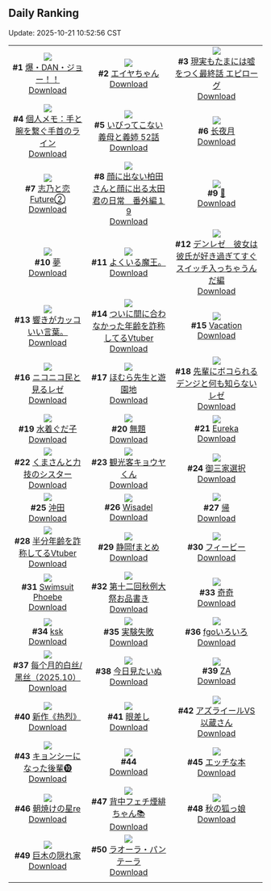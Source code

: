 ## Daily Ranking
Update: 2025-10-21 10:52:56 CST

|      |      |      |
| :----: | :----: | :----: |
| ![](https://i.pixiv.re/c/240x480/img-master/img/2025/10/19/00/00/24/136434621_p0_master1200.jpg)<br>**#1** [爆・DAN・ジョー！！](https://www.pixiv.net/artworks/136434621)<br>[Download](https://i.pixiv.re/img-original/img/2025/10/19/00/00/24/136434621_p0.png) | ![](https://i.pixiv.re/c/240x480/img-master/img/2025/10/18/18/00/25/136419236_p0_master1200.jpg)<br>**#2** [エイヤちゃん](https://www.pixiv.net/artworks/136419236)<br>[Download](https://i.pixiv.re/img-original/img/2025/10/18/18/00/25/136419236_p0.jpg) | ![](https://i.pixiv.re/c/240x480/img-master/img/2025/10/19/19/00/17/136464586_p0_master1200.jpg)<br>**#3** [現実もたまには嘘をつく最終話 エピローグ](https://www.pixiv.net/artworks/136464586)<br>[Download](https://i.pixiv.re/img-original/img/2025/10/19/19/00/17/136464586_p0.jpg) |
| ![](https://i.pixiv.re/c/240x480/img-master/img/2025/10/18/06/00/11/136401920_p0_master1200.jpg)<br>**#4** [個人メモ：手と腕を繋ぐ手首のライン](https://www.pixiv.net/artworks/136401920)<br>[Download](https://i.pixiv.re/img-original/img/2025/10/18/06/00/11/136401920_p0.jpg) | ![](https://i.pixiv.re/c/240x480/img-master/img/2025/10/18/00/26/53/136394830_p0_master1200.jpg)<br>**#5** [いびってこない義母と義姉 52話](https://www.pixiv.net/artworks/136394830)<br>[Download](https://i.pixiv.re/img-original/img/2025/10/18/00/26/53/136394830_p0.jpg) | ![](https://i.pixiv.re/c/240x480/img-master/img/2025/10/18/02/21/56/136398401_p0_master1200.jpg)<br>**#6** [长夜月](https://www.pixiv.net/artworks/136398401)<br>[Download](https://i.pixiv.re/img-original/img/2025/10/18/02/21/56/136398401_p0.jpg) |
| ![](https://i.pixiv.re/c/240x480/img-master/img/2025/10/19/00/07/46/136435271_p0_master1200.jpg)<br>**#7** [志乃と恋Future②](https://www.pixiv.net/artworks/136435271)<br>[Download](https://i.pixiv.re/img-original/img/2025/10/19/00/07/46/136435271_p0.jpg) | ![](https://i.pixiv.re/c/240x480/img-master/img/2025/10/18/14/19/59/136412865_p0_master1200.jpg)<br>**#8** [顔に出ない柏田さんと顔に出る太田君の日常　番外編１9](https://www.pixiv.net/artworks/136412865)<br>[Download](https://i.pixiv.re/img-original/img/2025/10/18/14/19/59/136412865_p0.jpg) | ![](https://i.pixiv.re/c/240x480/img-master/img/2025/10/18/00/00/04/136393093_p0_master1200.jpg)<br>**#9** [🌸](https://www.pixiv.net/artworks/136393093)<br>[Download](https://i.pixiv.re/img-original/img/2025/10/18/00/00/04/136393093_p0.png) |
| ![](https://i.pixiv.re/c/240x480/img-master/img/2025/10/18/17/32/15/136418282_p0_master1200.jpg)<br>**#10** [夢](https://www.pixiv.net/artworks/136418282)<br>[Download](https://i.pixiv.re/img-original/img/2025/10/18/17/32/15/136418282_p0.png) | ![](https://i.pixiv.re/c/240x480/img-master/img/2025/10/18/00/34/33/136395215_p0_master1200.jpg)<br>**#11** [よくいる魔王。](https://www.pixiv.net/artworks/136395215)<br>[Download](https://i.pixiv.re/img-original/img/2025/10/18/00/34/33/136395215_p0.jpg) | ![](https://i.pixiv.re/c/240x480/img-master/img/2025/10/18/16/20/14/136416085_p0_master1200.jpg)<br>**#12** [デンレゼ　彼女は彼氏が好き過ぎてすぐスイッチ入っちゃうんだ編](https://www.pixiv.net/artworks/136416085)<br>[Download](https://i.pixiv.re/img-original/img/2025/10/18/16/20/14/136416085_p0.jpg) |
| ![](https://i.pixiv.re/c/240x480/img-master/img/2025/10/18/12/33/07/136410321_p0_master1200.jpg)<br>**#13** [響きがカッコいい言葉。](https://www.pixiv.net/artworks/136410321)<br>[Download](https://i.pixiv.re/img-original/img/2025/10/18/12/33/07/136410321_p0.jpg) | ![](https://i.pixiv.re/c/240x480/img-master/img/2025/10/19/00/10/38/136435405_p0_master1200.jpg)<br>**#14** [ついに間に合わなかった年齢を詐称してるVtuber](https://www.pixiv.net/artworks/136435405)<br>[Download](https://i.pixiv.re/img-original/img/2025/10/19/00/10/38/136435405_p0.png) | ![](https://i.pixiv.re/c/240x480/img-master/img/2025/10/19/01/08/21/136437877_p0_master1200.jpg)<br>**#15** [Vacation](https://www.pixiv.net/artworks/136437877)<br>[Download](https://i.pixiv.re/img-original/img/2025/10/19/01/08/21/136437877_p0.png) |
| ![](https://i.pixiv.re/c/240x480/img-master/img/2025/10/18/00/00/15/136393142_p0_master1200.jpg)<br>**#16** [ニコニコ民と見るレゼ](https://www.pixiv.net/artworks/136393142)<br>[Download](https://i.pixiv.re/img-original/img/2025/10/18/00/00/15/136393142_p0.jpg) | ![](https://i.pixiv.re/c/240x480/img-master/img/2025/10/18/21/19/52/136427297_p0_master1200.jpg)<br>**#17** [ほむら先生と遊園地](https://www.pixiv.net/artworks/136427297)<br>[Download](https://i.pixiv.re/img-original/img/2025/10/18/21/19/52/136427297_p0.png) | ![](https://i.pixiv.re/c/240x480/img-master/img/2025/10/18/00/26/56/136394833_p0_master1200.jpg)<br>**#18** [先輩にボコられるデンジと何も知らないレゼ](https://www.pixiv.net/artworks/136394833)<br>[Download](https://i.pixiv.re/img-original/img/2025/10/18/00/26/56/136394833_p0.png) |
| ![](https://i.pixiv.re/c/240x480/img-master/img/2025/10/18/18/47/54/136420890_p0_master1200.jpg)<br>**#19** [水着ぐだ子](https://www.pixiv.net/artworks/136420890)<br>[Download](https://i.pixiv.re/img-original/img/2025/10/18/18/47/54/136420890_p0.jpg) | ![](https://i.pixiv.re/c/240x480/img-master/img/2025/10/19/21/27/50/136471232_p0_master1200.jpg)<br>**#20** [無題](https://www.pixiv.net/artworks/136471232)<br>[Download](https://i.pixiv.re/img-original/img/2025/10/19/21/27/50/136471232_p0.jpg) | ![](https://i.pixiv.re/c/240x480/img-master/img/2025/10/18/12/09/32/136409747_p0_master1200.jpg)<br>**#21** [Eureka](https://www.pixiv.net/artworks/136409747)<br>[Download](https://i.pixiv.re/img-original/img/2025/10/18/12/09/32/136409747_p0.jpg) |
| ![](https://i.pixiv.re/c/240x480/img-master/img/2025/10/19/18/20/36/136463073_p0_master1200.jpg)<br>**#22** [くまさんと力技のシスター](https://www.pixiv.net/artworks/136463073)<br>[Download](https://i.pixiv.re/img-original/img/2025/10/19/18/20/36/136463073_p0.jpg) | ![](https://i.pixiv.re/c/240x480/img-master/img/2025/10/18/01/15/59/136396622_p0_master1200.jpg)<br>**#23** [観光客キョウヤくん](https://www.pixiv.net/artworks/136396622)<br>[Download](https://i.pixiv.re/img-original/img/2025/10/18/01/15/59/136396622_p0.png) | ![](https://i.pixiv.re/c/240x480/img-master/img/2025/10/19/21/33/59/136471568_p0_master1200.jpg)<br>**#24** [御三家選択](https://www.pixiv.net/artworks/136471568)<br>[Download](https://i.pixiv.re/img-original/img/2025/10/19/21/33/59/136471568_p0.png) |
| ![](https://i.pixiv.re/c/240x480/img-master/img/2025/10/18/18/51/29/136421001_p0_master1200.jpg)<br>**#25** [沖田](https://www.pixiv.net/artworks/136421001)<br>[Download](https://i.pixiv.re/img-original/img/2025/10/18/18/51/29/136421001_p0.png) | ![](https://i.pixiv.re/c/240x480/img-master/img/2025/10/18/00/01/49/136393476_p0_master1200.jpg)<br>**#26** [Wisadel](https://www.pixiv.net/artworks/136393476)<br>[Download](https://i.pixiv.re/img-original/img/2025/10/18/00/01/49/136393476_p0.jpg) | ![](https://i.pixiv.re/c/240x480/img-master/img/2025/10/18/20/05/54/136423895_p0_master1200.jpg)<br>**#27** [帰](https://www.pixiv.net/artworks/136423895)<br>[Download](https://i.pixiv.re/img-original/img/2025/10/18/20/05/54/136423895_p0.png) |
| ![](https://i.pixiv.re/c/240x480/img-master/img/2025/10/19/21/16/20/136470724_p0_master1200.jpg)<br>**#28** [半分年齢を詐称してるVtuber](https://www.pixiv.net/artworks/136470724)<br>[Download](https://i.pixiv.re/img-original/img/2025/10/19/21/16/20/136470724_p0.png) | ![](https://i.pixiv.re/c/240x480/img-master/img/2025/10/18/00/04/55/136393776_p0_master1200.jpg)<br>**#29** [静岡fまとめ](https://www.pixiv.net/artworks/136393776)<br>[Download](https://i.pixiv.re/img-original/img/2025/10/18/00/04/55/136393776_p0.jpg) | ![](https://i.pixiv.re/c/240x480/img-master/img/2025/10/18/00/00/20/136393161_p0_master1200.jpg)<br>**#30** [フィービー](https://www.pixiv.net/artworks/136393161)<br>[Download](https://i.pixiv.re/img-original/img/2025/10/18/00/00/20/136393161_p0.jpg) |
| ![](https://i.pixiv.re/c/240x480/img-master/img/2025/10/18/02/31/52/136398619_p0_master1200.jpg)<br>**#31** [Swimsuit Phoebe](https://www.pixiv.net/artworks/136398619)<br>[Download](https://i.pixiv.re/img-original/img/2025/10/18/02/31/52/136398619_p0.png) | ![](https://i.pixiv.re/c/240x480/img-master/img/2025/10/18/22/24/42/136430297_p0_master1200.jpg)<br>**#32** [第十二回秋例大祭お品書き](https://www.pixiv.net/artworks/136430297)<br>[Download](https://i.pixiv.re/img-original/img/2025/10/18/22/24/42/136430297_p0.jpg) | ![](https://i.pixiv.re/c/240x480/img-master/img/2025/10/19/14/09/39/136454928_p0_master1200.jpg)<br>**#33** [奇奇](https://www.pixiv.net/artworks/136454928)<br>[Download](https://i.pixiv.re/img-original/img/2025/10/19/14/09/39/136454928_p0.jpg) |
| ![](https://i.pixiv.re/c/240x480/img-master/img/2025/10/18/00/17/50/136394480_p0_master1200.jpg)<br>**#34** [ksk](https://www.pixiv.net/artworks/136394480)<br>[Download](https://i.pixiv.re/img-original/img/2025/10/18/00/17/50/136394480_p0.png) | ![](https://i.pixiv.re/c/240x480/img-master/img/2025/10/18/12/55/04/136410837_p0_master1200.jpg)<br>**#35** [実験失敗](https://www.pixiv.net/artworks/136410837)<br>[Download](https://i.pixiv.re/img-original/img/2025/10/18/12/55/04/136410837_p0.jpg) | ![](https://i.pixiv.re/c/240x480/img-master/img/2025/10/19/02/21/22/136439922_p0_master1200.jpg)<br>**#36** [fgoいろいろ](https://www.pixiv.net/artworks/136439922)<br>[Download](https://i.pixiv.re/img-original/img/2025/10/19/02/21/22/136439922_p0.png) |
| ![](https://i.pixiv.re/c/240x480/img-master/img/2025/10/18/20/36/36/136425213_p0_master1200.jpg)<br>**#37** [每个月的白丝/黑丝（2025.10）](https://www.pixiv.net/artworks/136425213)<br>[Download](https://i.pixiv.re/img-original/img/2025/10/18/20/36/36/136425213_p0.jpg) | ![](https://i.pixiv.re/c/240x480/img-master/img/2025/10/19/18/29/19/136463359_p0_master1200.jpg)<br>**#38** [今日見たいぬ](https://www.pixiv.net/artworks/136463359)<br>[Download](https://i.pixiv.re/img-original/img/2025/10/19/18/29/19/136463359_p0.jpg) | ![](https://i.pixiv.re/c/240x480/img-master/img/2025/10/19/00/00/03/136434482_p0_master1200.jpg)<br>**#39** [ZA](https://www.pixiv.net/artworks/136434482)<br>[Download](https://i.pixiv.re/img-original/img/2025/10/19/00/00/03/136434482_p0.png) |
| ![](https://i.pixiv.re/c/240x480/img-master/img/2025/10/19/01/19/28/136438244_p0_master1200.jpg)<br>**#40** [新作《热烈》](https://www.pixiv.net/artworks/136438244)<br>[Download](https://i.pixiv.re/img-original/img/2025/10/19/01/19/28/136438244_p0.jpg) | ![](https://i.pixiv.re/c/240x480/img-master/img/2025/10/18/19/53/52/136423193_p0_master1200.jpg)<br>**#41** [眼差し](https://www.pixiv.net/artworks/136423193)<br>[Download](https://i.pixiv.re/img-original/img/2025/10/18/19/53/52/136423193_p0.jpg) | ![](https://i.pixiv.re/c/240x480/img-master/img/2025/10/18/13/38/16/136411868_p0_master1200.jpg)<br>**#42** [アズライールVS以蔵さん](https://www.pixiv.net/artworks/136411868)<br>[Download](https://i.pixiv.re/img-original/img/2025/10/18/13/38/16/136411868_p0.jpg) |
| ![](https://i.pixiv.re/c/240x480/img-master/img/2025/10/18/00/05/33/136393832_p0_master1200.jpg)<br>**#43** [キョンシーになった後輩❿](https://www.pixiv.net/artworks/136393832)<br>[Download](https://i.pixiv.re/img-original/img/2025/10/18/00/05/33/136393832_p0.jpg) | ![](https://s.pximg.net/common/images/limit_unviewable_s.png)<br>**#44** [](https://www.pixiv.net/artworks/136418302)<br>[Download](https://s.pximg.net/common/images/limit_unviewable_s.png) | ![](https://i.pixiv.re/c/240x480/img-master/img/2025/10/19/00/14/38/136435586_p0_master1200.jpg)<br>**#45** [エッチな本](https://www.pixiv.net/artworks/136435586)<br>[Download](https://i.pixiv.re/img-original/img/2025/10/19/00/14/38/136435586_p0.jpg) |
| ![](https://i.pixiv.re/c/240x480/img-master/img/2025/10/18/21/33/21/136427917_p0_master1200.jpg)<br>**#46** [朝焼けの星re](https://www.pixiv.net/artworks/136427917)<br>[Download](https://i.pixiv.re/img-original/img/2025/10/18/21/33/21/136427917_p0.png) | ![](https://i.pixiv.re/c/240x480/img-master/img/2025/10/18/22/47/30/136431261_p0_master1200.jpg)<br>**#47** [背中フェチ煙緋ちゃん📚](https://www.pixiv.net/artworks/136431261)<br>[Download](https://i.pixiv.re/img-original/img/2025/10/18/22/47/30/136431261_p0.png) | ![](https://i.pixiv.re/c/240x480/img-master/img/2025/10/18/09/05/26/136405263_p0_master1200.jpg)<br>**#48** [秋の狐っ娘](https://www.pixiv.net/artworks/136405263)<br>[Download](https://i.pixiv.re/img-original/img/2025/10/18/09/05/26/136405263_p0.jpg) |
| ![](https://i.pixiv.re/c/240x480/img-master/img/2025/10/19/00/16/18/136435666_p0_master1200.jpg)<br>**#49** [巨木の隠れ家](https://www.pixiv.net/artworks/136435666)<br>[Download](https://i.pixiv.re/img-original/img/2025/10/19/00/16/18/136435666_p0.jpg) | ![](https://i.pixiv.re/c/240x480/img-master/img/2025/10/18/04/16/31/136400480_p0_master1200.jpg)<br>**#50** [ラオーラ・パンテーラ](https://www.pixiv.net/artworks/136400480)<br>[Download](https://i.pixiv.re/img-original/img/2025/10/18/04/16/31/136400480_p0.png) |
|      |
